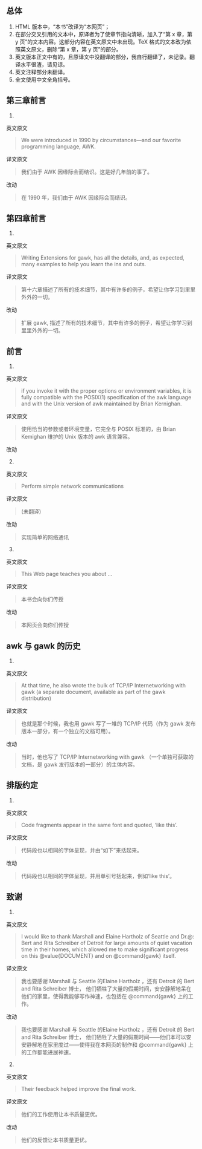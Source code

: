 ## 总体
1. HTML 版本中，“本书”改译为“本网页”；
2. 在部分交叉引用的文本中，原译者为了使章节指向清晰，加入了“第 x 章，第 y 页”的文本内容。这部分内容在英文原文中未出现。TeX 格式的文本改为依照英文原文，删除“第 x 章，第 y 页”的部分。
3. 英文版本正文中有的，且原译文中没翻译的部分，我自行翻译了，未记录。翻译水平很渣，请见谅。
4. 英文注释部分未翻译。
5. 全文使用中文全角括号。

## 第三章前言
1. 
英文原文
> We were introduced in 1990 by circumstances—and our favorite programming language, AWK. 

译文原文
> 我们由于 AWK 因缘际会而结识。这是好几年前的事了。

改动
> 在 1990 年，我们由于 AWK 因缘际会而结识。

## 第四章前言
1.
英文原文
> Writing Extensions for gawk, has all the details, and, as expected, many examples to help you learn the ins and outs.

译文原文
> 第十六章描述了所有的技术细节，其中有许多的例子，希望让你学习到里里外外的一切。

改动
> 扩展 gawk, 描述了所有的技术细节，其中有许多的例子，希望让你学习到里里外外的一切。

## 前言
1.
英文原文
> if you invoke it with the proper options or environment variables, it is fully compatible with the POSIX(1) specification of the awk language and with the Unix version of awk maintained by Brian Kernighan.  

译文原文
> 使用恰当的参数或者环境变量，它完全与 POSIX 标准的，由 Brian Kemighan 维护的 Unix 版本的 awk 语言兼容。

改动
> 

2.
英文原文
> Perform simple network communications 

译文原文
> (未翻译)

改动
> 实现简单的网络通讯

3.
英文原文
> This Web page teaches you about ...

译文原文
> 本书会向你们传授

改动
> 本网页会向你们传授

## awk 与 gawk 的历史
1. 
英文原文
>  At that time, he also wrote the bulk of TCP/IP Internetworking with gawk (a separate document, available as part of the gawk distribution)

译文原文
> 也就是那个时候，我也用 gawk 写了一堆的 TCP/IP 代码（作为 gawk 发布版本一部分，有一个独立的文档可用）。

改动
> 当时，他也写了 TCP/IP Internetworking with gawk （一个单独可获取的文档，是 gawk 发行版本的一部分）的主体内容。

## 排版约定
1.
英文原文
> Code fragments appear in the same font and quoted, ‘like this’.

译文原文
> 代码段也以相同的字体呈现，并由“如下”来括起来。

改动
> 代码段也以相同的字体呈现，并用单引号括起来，例如‘like this’。

## 致谢
1.
英文原文
> I would like to thank Marshall and Elaine Hartholz of Seattle and
> Dr.@: Bert and Rita Schreiber of Detroit for large amounts of quiet vacation
> time in their homes, which allowed me to make significant progress on
> this @value{DOCUMENT} and on @command{gawk} itself.

译文原文
> 我也要感谢 Marshall 与 Seattle 的Elaine Hartholz ，还有 Detroit 的 Bert and Rita Schreiber 博士，
> 他们牺牲了大量的假期时间，安安静解地呆在他们的家里，使得我能够写作神速，也包括在 @command{gawk} 上的工作。

改动
> 我也要感谢 Marshall 与 Seattle 的Elaine Hartholz ，还有 Detroit 的 Bert and Rita Schreiber 博士，
> 他们牺牲了大量的假期时间——他们本可以安安静解地在家里度过——使得我在本网页的制作和 @command{gawk} 上的工作都能进展神速。

2.
英文原文
> Their feedback helped improve the final work.

译文原文
> 他们的工作使用让本书质量更优。

改动
> 他们的反馈让本书质量更优。

